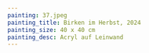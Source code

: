 ```yaml
---
painting: 37.jpeg
painting_title: Birken im Herbst, 2024
painting_size: 40 x 40 cm
painting_desc: Acryl auf Leinwand
---
```

